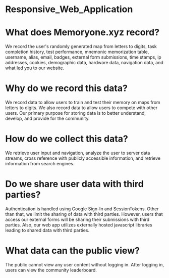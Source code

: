 # Responsive_Web_Application
# What does Memoryone.xyz record? 

We record the user's randomly generated map from letters to digits, task completion history, test performance, mnemonic memorization table, username, alias, email, badges, external form submissions, time stamps, ip addresses, cookies, demographic data, hardware data, navigation data, and what led you to our website. 

# Why do we record this data? 

We record data to allow users to train and test their memory on maps from letters to digits. We also record data to allow users to compete with other users. Our primary purpose for storing data is to better understand, develop, and provide for the community. 

# How do we collect this data? 

We retrieve user input and navigation, analyze the user to server data streams, cross reference with publicly accessible information, and retrieve information from search engines. 

# Do we share user data with third parties? 

Authentication is handled using Google Sign-In and SessionTokens. Other than that, we limit the sharing of data with third parties. However, users that access our external forms will be sharing their submissions with third parties. Also, our web app utilizes externally hosted javascript libraries leading to shared data with third parties. 

# What data can the public view? 

The public cannot view any user content without logging in. After logging in, users can view the community leaderboard. 
